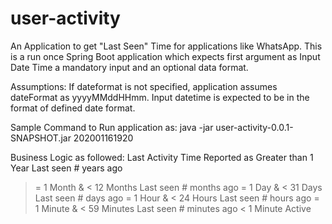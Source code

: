 # user-activity

An Application to get "Last Seen" Time for applications like WhatsApp. This is a run once Spring Boot application which expects first argument as Input Date Time a mandatory input and an optional data format.


Assumptions:
If dateformat is not specified, application assumes dateFormat as yyyyMMddHHmm. 
Input datetime is expected to be in the format of defined date format. 

Sample Command to Run application as:
java -jar user-activity-0.0.1-SNAPSHOT.jar 202001161920

Business Logic as followed:
Last Activity Time            Reported as
Greater than 1 Year           Last seen # years ago
>= 1 Month & < 12 Months      Last seen # months ago
>= 1 Day & < 31 Days          Last seen # days ago
>= 1 Hour & < 24 Hours        Last seen # hours ago
>= 1 Minute & < 59 Minutes    Last seen # minutes ago
< 1 Minute                    Active













  
